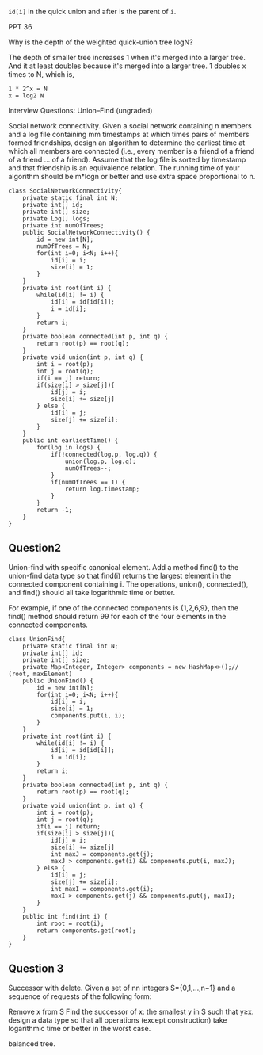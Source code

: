`id[i]` in the quick union and after is the parent of `i`.

PPT 36

Why is the depth of the weighted quick-union tree logN?

The depth of smaller tree increases 1 when it's merged into a larger tree. And it at least doubles because it's merged into a larger tree. 1 doubles x times to N, which is,

```
1 * 2^x = N
x = log2 N
```


Interview Questions: Union–Find (ungraded)


Social network connectivity. Given a social network containing n members and a log file containing mm timestamps at which times pairs of members formed friendships, design an algorithm to determine the earliest time at which all members are connected (i.e., every member is a friend of a friend of a friend ... of a friend). Assume that the log file is sorted by timestamp and that friendship is an equivalence relation. The running time of your algorithm should be m*logn or better and use extra space proportional to n.

```
class SocialNetworkConnectivity{
    private static final int N;
    private int[] id;
    private int[] size;
    private Log[] logs;
    private int numOfTrees;
    public SocialNetworkConnectivity() {
        id = new int[N];
        numOfTrees = N;
        for(int i=0; i<N; i++){
            id[i] = i;
            size[i] = 1;
        }
    }
    private int root(int i) {
        while(id[i] != i) {
            id[i] = id[id[i]];
            i = id[i];
        }
        return i;
    }
    private boolean connected(int p, int q) {
        return root(p) == root(q);
    }
    private void union(int p, int q) {
        int i = root(p);
        int j = root(q);
        if(i == j) return;
        if(size[i] > size[j]){
            id[j] = i;
            size[i] += size[j]
        } else {
            id[i] = j;
            size[j] += size[i];
        }
    }
    public int earliestTime() {
        for(log in logs) {
            if(!connected(log.p, log.q)) {
                union(log.p, log.q);
                numOfTrees--;
            }
            if(numOfTrees == 1) {
                return log.timestamp;
            }
        }
        return -1;
    }
}
```


## Question2 

Union-find with specific canonical element. Add a method find() to the union-find data type so that find(i) returns the largest element in the connected component containing i. The operations, union(), connected(), and find() should all take logarithmic time or better.

For example, if one of the connected components is {1,2,6,9}, then the find() method should return 99 for each of the four elements in the connected components.

```
class UnionFind{
    private static final int N;
    private int[] id;
    private int[] size;
    private Map<Integer, Integer> components = new HashMap<>();// (root, maxElement)
    public UnionFind() {
        id = new int[N];
        for(int i=0; i<N; i++){
            id[i] = i;
            size[i] = 1;
            components.put(i, i);
        }
    }
    private int root(int i) {
        while(id[i] != i) {
            id[i] = id[id[i]];
            i = id[i];
        }
        return i;
    }
    private boolean connected(int p, int q) {
        return root(p) == root(q);
    }
    private void union(int p, int q) {
        int i = root(p);
        int j = root(q);
        if(i == j) return;
        if(size[i] > size[j]){
            id[j] = i;
            size[i] += size[j]
            int maxJ = components.get(j);
            maxJ > components.get(i) && components.put(i, maxJ);
        } else {
            id[i] = j;
            size[j] += size[i];
            int maxI = components.get(i);
            maxI > components.get(j) && components.put(j, maxI);
        }
    }
    public int find(int i) {
        int root = root(i);
        return components.get(root);
    }
}
```

## Question 3

Successor with delete. Given a set of nn integers S={0,1,...,n−1} and a sequence of requests of the following form:

Remove x from S
Find the successor of x: the smallest y in S such that y≥x.
design a data type so that all operations (except construction) take logarithmic time or better in the worst case.

balanced tree.

